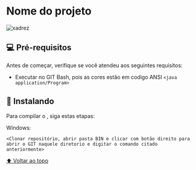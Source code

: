 # Nome do projeto

<!---Esses são exemplos. Veja https://shields.io para outras pessoas ou para personalizar este conjunto de escudos. Você pode querer incluir dependências, status do projeto e informações de licença aqui--->

<img src="https://user-images.githubusercontent.com/100246090/186799603-c7f79a37-5587-45f3-8d7d-4ed5b295c943.png" alt="xadrez">


## 💻 Pré-requisitos

Antes de começar, verifique se você atendeu aos seguintes requisitos:
<!---Estes são apenas requisitos de exemplo. Adicionar, duplicar ou remover conforme necessário--->
* Executar no GIT Bash, pois as cores estão em codigo ANSI `<java application/Program>`

## 🚀 Instalando <Xadrez>

Para compilar o <Xadrez>, siga estas etapas:

Windows:
```
<Clonar repositório, abrir pasta BIN e clicar com botão direito para abrir o GIT naquele diretorio e digitar o comando citado anteriormente>
```

[⬆ Voltar ao topo](#nome-do-projeto)<br>
